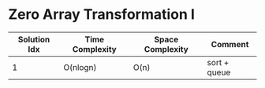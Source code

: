 # Zero Array Transformation I

| Solution Idx | Time Complexity | Space Complexity | Comment      |
| ------------ | --------------- | ---------------- | ------------ |
| 1            | O(nlogn)        | O(n)             | sort + queue |
